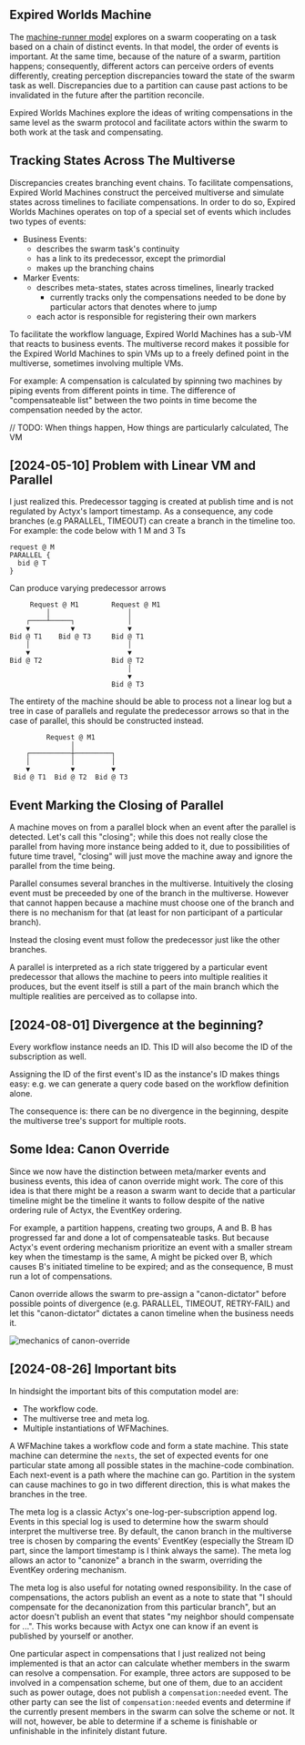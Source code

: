 ## Expired Worlds Machine

The [machine-runner model](https://github.com/Actyx/machines) explores on a swarm cooperating on a task based on a chain of distinct events.
In that model, the order of events is important.
At the same time, because of the nature of a swarm, partition happens;
consequently, different actors can perceive orders of events differently, creating perception discrepancies toward the state of the swarm task as well.
Discrepancies due to a partition can cause past actions to be invalidated in the future after the partition reconcile.

Expired Worlds Machines explore the ideas of writing compensations in the same level as the swarm protocol and facilitate actors within the swarm to both work at the task and compensating.

## Tracking States Across The Multiverse

Discrepancies creates branching event chains.
To facilitate compensations, Expired World Machines construct the perceived multiverse and simulate states across timelines to faciliate compensations.
In order to do so, Expired Worlds Machines operates on top of a special set of events which includes two types of events:

- Business Events:
  - describes the swarm task's continuity
  - has a link to its predecessor, except the primordial
  - makes up the branching chains
- Marker Events:
  - describes meta-states, states across timelines, linearly tracked
    - currently tracks only the compensations needed to be done by particular actors that denotes where to jump
  - each actor is responsible for registering their own markers

To facilitate the workflow language, Expired World Machines has a sub-VM that reacts to business events.
The multiverse record makes it possible for the Expired World Machines to spin VMs up to a freely defined point in the multiverse,
sometimes involving multiple VMs.

For example:
A compensation is calculated by spinning two machines by piping events from different points in time.
The difference of "compensateable list" between the two points in time become the compensation needed by the actor.

// TODO: When things happen, How things are particularly calculated, The VM

## [2024-05-10] Problem with Linear VM and Parallel

I just realized this.
Predecessor tagging is created at publish time and is not regulated by Actyx's lamport timestamp. As a consequence, any code branches (e.g PARALLEL, TIMEOUT) can create a branch in the timeline too. For example:
the code below with 1 M and 3 Ts

```
request @ M
PARALLEL {
  bid @ T
}
```

Can produce varying predecessor arrows

```
     Request @ M1        Request @ M1
         │                   │
    ┌────┴─────┐             │
    ▼          ▼             ▼
Bid @ T1    Bid @ T3     Bid @ T1
    │                        │
    ▼                        ▼
Bid @ T2                 Bid @ T2
                             │
                             ▼
                         Bid @ T3
```

The entirety of the machine should be able to process not a linear log but a tree in case of parallels and regulate the predecessor arrows so that in the case of parallel, this should be constructed instead.

```
         Request @ M1
               │
    ┌──────────┼─────────┐
    │          │         │
    ▼          ▼         ▼
 Bid @ T1  Bid @ T2  Bid @ T3
```

## Event Marking the Closing of Parallel

A machine moves on from a parallel block when an event after the parallel is detected.
Let's call this "closing"; while this does not really close the parallel from having more instance being added to it, due to possibilities of future time travel, "closing" will just move the machine away and ignore the parallel from the time being.

Parallel consumes several branches in the multiverse.
Intuitively the closing event must be preceeded by one of the branch in the multiverse.
However that cannot happen because a machine must choose one of the branch and there is no mechanism for that (at least for non participant of a particular branch).

Instead the closing event must follow the predecessor just like the other branches.

A parallel is interpreted as a rich state triggered by a particular event predecessor that allows the machine to peers into multiple realities it produces, but the event itself is still a part of the main branch which the multiple realities are perceived as to collapse into.

## [2024-08-01] Divergence at the beginning?

Every workflow instance needs an ID. This ID will also become the ID of the subscription as well.

Assigning the ID of the first event's ID as the instance's ID makes things easy: e.g. we can generate a query code based on the workflow definition alone.

The consequence is: there can be no divergence in the beginning, despite the multiverse tree's support for multiple roots.

## Some Idea: Canon Override

Since we now have the distinction between meta/marker events and business events, this idea of canon override might work.
The core of this idea is that there might be a reason a swarm want to decide that a particular timeline might be the timeline it wants to follow despite of the native ordering rule of Actyx, the EventKey ordering.

For example, a partition happens, creating two groups, A and B. B has progressed far and done a lot of compensateable tasks. But because Actyx's event ordering mechanism prioritize an event with a smaller stream key when the timestamp is the same, A might be picked over B, which causes B's initiated timeline to be expired; and as the consequence, B must run a lot of compensations.

Canon override allows the swarm to pre-assign a "canon-dictator" before possible
points of divergence (e.g. PARALLEL, TIMEOUT, RETRY-FAIL) and let this
"canon-dictator" dictates a canon timeline when the business needs it.

![mechanics of canon-override](ideas-assets\canon-override.png)

## [2024-08-26] Important bits

In hindsight the important bits of this computation model are:

- The workflow code.
- The multiverse tree and meta log.
- Multiple instantiations of WFMachines.

A WFMachine takes a workflow code and form a state machine. This state machine can determine the `nexts`, the set of expected events for one particular state among all possible states in the machine-code combination. Each next-event is a path where the machine can go. Partition in the system can cause machines to go in two different direction, this is what makes the branches in the tree.

The meta log is a classic Actyx's one-log-per-subscription append log. Events in this special log is used to determine how the swarm should interpret the multiverse tree. By default, the canon branch in the multiverse tree is chosen by comparing the events' EventKey (especially the Stream ID part, since the lamport timestamp is I think always the same). The meta log allows an actor to "canonize" a branch in the swarm, overriding the EventKey ordering mechanism.

The meta log is also useful for notating owned responsibility. In the case of compensations, the actors publish an event as a note to state that "I should compensate for the decanonization from this particular branch", but an actor doesn't publish an event that states "my neighbor should compensate for ...". This works because with Actyx one can know if an event is published by yourself or another.

One particular aspect in compensations that I just realized not being implemented is that an actor can calculate whether members in the swarm can resolve a compensation. For example, three actors are supposed to be involved in a compensation scheme, but one of them, due to an accident such as power outage, does not publish a `compensation:needed` event. The other party can see the list of `compensation:needed` events and determine if the currently present members in the swarm can solve the scheme or not. It will not, however, be able to determine if a scheme is finishable or unfinishable in the infinitely distant future.
